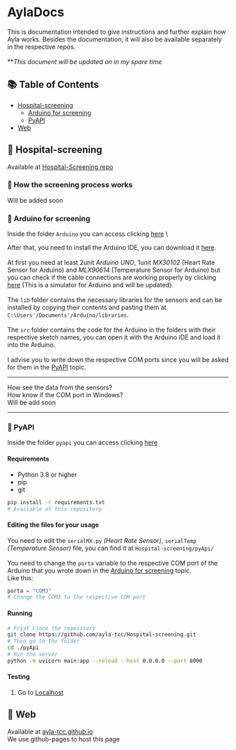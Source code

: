 # AylaDocs
This is documentation intended to give instructions and further explain how Ayla works. Besides the documentation, it will also be available separately in the respective repos. \
\
***This document will be updated on in my spare time* 

## 📚 Table of Contents
   - [Hospital-screening](#🧶-hospital-screening)
      - [Arduino for screening](#🤖-arduino-for-screening)
      - [PyAPI](#🐍-pyapi)
   - [Web](#🏀-web)

## 🧶 Hospital-screening
Available at [Hospital-Screening repo](https://github.com/ayla-tcc/Hospital-screening)
### 🌼 How  the screening process works

Will be added soon

### 🤖 Arduino for screening
Inside the folder `Arduino` you can access clicking [here](https://github.com/ayla-tcc/Hospital-screening/tree/main/Arduino) \

After that, you need to install the Arduino IDE, you can download it [here](https://www.arduino.cc/en/software). \
\
At first you need at least 2unit *Arduino UNO*, 1unit *MX30102* (Heart Rate Sensor for Arduino) and  *MLX90614* (Temperature Sensor for Arduino) but you can check if the cable connections are working properly by clicking [here](https://wokwi.com/) (This is a simulator for Arduino and will be updated). \
\
The `lib` folder contains the necessary libraries for the sensors and can be installed by copying their contents and pasting them at `C:\Users'/Documents'/Arduino/libraries`.  \
\
The `src` folder contains the code for the Arduino in the folders with their respective sketch names, you can open it with the Arduino IDE and load it into the Arduino. \
\
I advise you to write down the respective COM ports since you will be asked for them in the  [PyAPI](#🐍-pyapi) topic.

---
How see the data from the sensors?\
How know if the COM port in Windows?\
Will be add soon

---

### 🐍 PyAPI
Inside the folder `pyapi` you can access clicking [here](https://github.com/ayla-tcc/Hospital-screening/tree/main/pyApi)
#### Requirements

- Python 3.8 or higher
- pip
- git
```bash
pip install -r requirements.txt
# Available at this repository
```
#### Editing the files for your usage
You need to edit the `serialMX.py` *(Heart Rate Sensor)*, `serialTemp` *(Temperature Sensor)* file, you can find it at `Hospital-screening/pyApi/` \
\
You need to change the `porta` variable to the respective COM port of the Arduino that you wrote down in the [Arduino for screening](#🤖-arduino-for-screening) topic. \
Like this:
```python
porta = "COM3"
# Change the COM3 to the respective COM port
```
#### Running
```bash
# Frist Clone the repository
git clone https://github.com/ayla-tcc/Hospital-screening.git
# Then go to the folder
cd ./pyApi
# Run the server
python -m uvicorn main:app --reload --host 0.0.0.0 --port 8000
```
#### Testing
1. Go to [Localhost](http://127.0.0.1:8000/docs)

## 🏀 Web
Available at [ayla-tcc.github.io](https://github.com/ayla-tcc/ayla-tcc.github.io) \
We use github-pages to host this page


